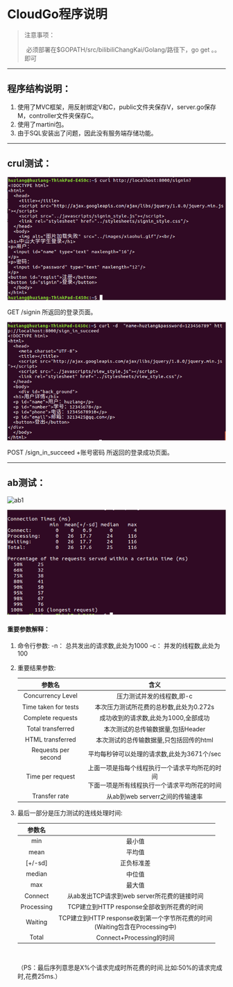# CloudGo程序说明

> 注意事项：
>
> ​	必须部署在$GOPATH/src/bilibiliChangKai/Golang/路径下，go get 。。即可

---

## 程序结构说明：

1. 使用了MVC框架，用反射绑定V和C，public文件夹保存V，server.go保存M，controller文件夹保存C。
2. 使用了martini包。
3. 由于SQL安装出了问题，因此没有服务端存储功能。

---

## crul测试：

![crulget](photo\crulget.png)

GET /signin 所返回的登录页面。



![crulpost](photo\crulpost.png)

POST /sign_in_succeed +账号密码 所返回的登录成功页面。

---

## ab测试：

![ab1](C:\Users\子昂\Desktop\photo\ab1.png)

![ab2](photo\ab2.png)

####  **重要参数解释：**

1. 命令行参数:
   -n： 总共发出的请求数,此处为1000
   -c： 并发的线程数,此处为100

2. 重要结果参数:

   |         参数名          |                    含义                    |
   | :------------------: | :--------------------------------------: |
   |  Concurrency Level   |              压力测试并发的线程数,即-c              |
   | Time taken for tests |         本次压力测试所花费的总秒数,此处为0.272s          |
   |  Complete requests   |          成功收到的请求数,此处为1000,全部成功           |
   |  Total transferred   |           本次测试的总传输数据量,包括Header           |
   |   HTML transferred   |          本次测试的总传输数据量,只包括回传的html          |
   | Requests per second  |        平均每秒钟可以处理的请求数,此处为3671个/sec        |
   |   Time per request   | 上面一项是指每个线程执行一个请求平均所花的时间<br>下面一项是所有线程执行一个请求平均所花的时间 |
   |    Transfer rate     |          从ab到web serverr之间的传输速率          |

3. 最后一部分是压力测试的连线处理时间:

   |    参数名     |                                          |
   | :--------: | :--------------------------------------: |
   |    min     |                   最小值                    |
   |    mean    |                   平均值                    |
   |  [+/-sd]   |                  正负标准差                   |
   |   median   |                   中位值                    |
   |    max     |                   最大值                    |
   |  Connect   |      从ab发出TCP请求到web server所花费的链接时间       |
   | Processing |      TCP建立到HTTP response全部收到所花费的时间       |
   |  Waiting   | TCP建立到HTTP response收到第一个字节所花费的时间<br>(Waiting包含在Processing中) |
   |   Total    |          Connect+Processing的时间           |

   ​

   （PS：最后序列意思是X%个请求完成时所花费的时间.比如:50%的请求完成时,花费25ms.）
